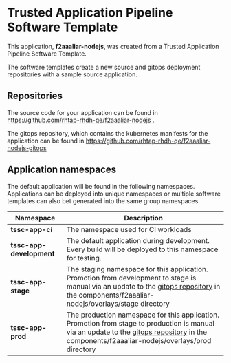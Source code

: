 # Trusted Application Pipeline Software Template

This application, **f2aaaliar-nodejs**, was created from a Trusted Application Pipeline Software Template.

The software templates create a new source and gitops deployment repositories with a sample source application. 

## Repositories

The source code for your application can be found in [https://github.com/rhtap-rhdh-qe/f2aaaliar-nodejs ](https://github.com/rhtap-rhdh-qe/f2aaaliar-nodejs ).
 
The gitops repository, which contains the kubernetes manifests for the application can be found in 
[https://github.com/rhtap-rhdh-qe/f2aaaliar-nodejs-gitops ](https://github.com/rhtap-rhdh-qe/f2aaaliar-nodejs-gitops ) 

## Application namespaces 

The default application will be found in the following namespaces. Applications can be deployed into unique namespaces or multiple software templates can also bet generated into the same group namespaces.  

|  Namespace   |  Description   |  
| -------- | -------- |
| **tssc-app-ci** | The namespace used for CI workloads |
| **tssc-app-development** | The default application during development. Every build will be deployed to this namespace for testing. |
| **tssc-app-stage** | The staging namespace for this application. Promotion from development to stage is manual via an update to the [gitops repository](https://github.com/rhtap-rhdh-qe/f2aaaliar-nodejs-gitops ) in the components/f2aaaliar-nodejs/overlays/stage directory |
| **tssc-app-prod** | The production namespace for this application. Promotion from stage to production is manual via an update to the [gitops repository](https://github.com/rhtap-rhdh-qe/f2aaaliar-nodejs-gitops ) in the components/f2aaaliar-nodejs/overlays/prod directory |